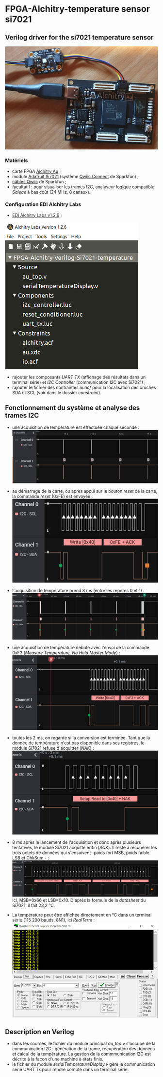 # FPGA-Alchitry-temperature sensor si7021

## Verilog driver for the si7021 temperature sensor

![Alchitry Au + Adafruit Si7021 module](images/20210526_185742.jpg)

### Matériels

 - carte FPGA [Alchitry Au](https://alchitry.com/products/alchitry-au-fpga-development-board) ;
 - module [Adafruit Si7021](https://www.adafruit.com/product/3251) (système [Qwiic Connect](https://www.sparkfun.com/qwiic) de Sparkfun) ;
 - [câbles Qwiic](https://www.sparkfun.com/categories/tags/qwiic-cables) de Sparkfun ;
 - facultatif : pour visualiser les trames I2C, analyseur logique compatible *Saleae* à bas coût (24 MHz, 8 canaux).
 
### Configuration EDI Alchitry Labs
 
 - [EDI Alchitry Labs v1.2.6](https://alchitry.com/pages/alchitry-labs) ;
  
![Fichiers du projet](images/AlchitryLabs.PNG)
 - rajouter les composants *UART TX* (affichage des résultats dans un terminal série) et *I2C Controller* (communication I2C avec Si7021) ;
 - rajouter le fichier des contraintes *io.acf* pour la localisation des broches SDA et SCL (voir dans le dossier *constraint*).
 
 ## Fonctionnement du système et analyse des trames I2C
 
 - une acquisition de température est effectuée chaque seconde :
 ![trame1](images/trame1.PNG)
 
 - au démarrage de la carte, ou après appui sur le bouton *reset* de la carte, la commande *reset* (0xFE) est envoyée :
 ![trame2](images/trame2.PNG)

- l'acquisition de température prend 8 ms (entre les repères 0 et 1) :
 ![trame3](images/trame3.PNG)
 
 - une acquisition de température débute avec l'envoi de la commande 0xF3 (*Measure Temperature, No Hold Master Mode*) :
 ![trame4](images/trame4.PNG)

 - toutes les 2 ms, on regarde si la conversion est terminée. Tant que la donnée de température n'est pas disponible dans ses registres, le module Si7021 refuse d'acquitter (*NAK*) :
 ![trame5](images/trame5.PNG)

 - 8 ms après le lancement de l'acquisition et donc après plusieurs tentatives, le module Si7021 acquitte enfin (*ACK*). Il reste à récupérer les trois octets de données qui s'ensuivent- poids fort MSB, poids faible LSB et ChkSum - :
 ![trame6](images/trame6.PNG)
 Ici, MSB=0x66 et LSB=0x10. D'après la formule de la *datasheet* du Si7021, il fait 23,2 °C.

- La température peut être affichée directement en °C dans un terminal série (115 200 bauds, 8N1), ici *RealTerm* :
 ![realterm-capture](images/realterm-capture.PNG)

 ## Description en Verilog
 
 - dans les sources, le fichier du module principal *au_top.v* s'occupe de la communication I2C : génération de la trame, récupération des données et calcul de la température. La gestion de la commmunication I2C est décrite à la façon d'une machine à états finis.
 - le fichier du module *serialTemperatureDisplay.v* gère la communication série UART Tx pour rendre compte dans un terminal série.

